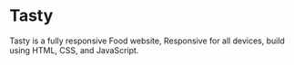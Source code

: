 # Tasty
Tasty is a fully responsive Food website, Responsive for all devices, build using HTML, CSS, and JavaScript.
